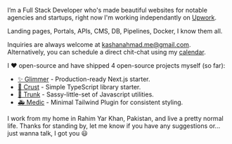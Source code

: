 I’m a Full Stack Developer who's made beautiful websites for notable agencies and startups, right now I'm working independantly on [Upwork](https://www.upwork.com/freelancers/thekayshawn).

Landing pages, Portals, APIs, CMS, DB, Pipelines, Docker, I know them all.

Inquiries are always welcome at [kashanahmad.me@gmail.com](mailto:kashanahmad.me@gmail.com). Alternatively, you can schedule a direct chit-chat using my [calendar](https://calendly.com/thekayshawn).

I ♥ open-source and have shipped 4 open-source projects myself (so far):

- [✨ Glimmer](https://github.com/sassywares/glimmer) - Production-ready Next.js starter.
- [🍞 Crust](https://github.com/sassywares/crust) - Simple TypeScript library starter.
- [🌴 Trunk](https://github.com/sassywares/trunk) - Sassy-little-set of Javascript utilities.
- [🚑 Medic](https://github.com/sassywares/medic) - Minimal Tailwind Plugin for consistent styling.

I work from my home in Rahim Yar Khan, Pakistan, and live a pretty normal life. Thanks for standing by, let me know if you have any suggestions or... just wanna talk, I got you 😃
